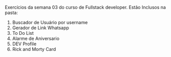 Exercícios da semana 03 do curso de Fullstack developer.
Estão Inclusos na pasta:
1. Buscador de Usuário por username
2. Gerador de Link Whatsapp
3. To Do List
4. Alarme de Aniversario
5. DEV Profile
6. Rick and Morty Card
